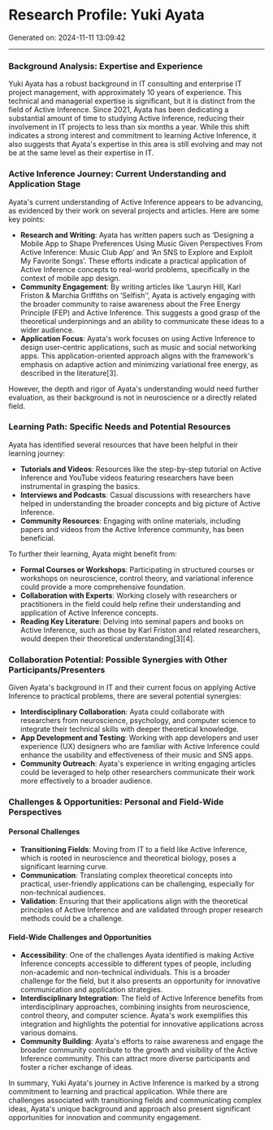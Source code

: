 # Research Profile: Yuki Ayata

Generated on: 2024-11-11 13:09:42

---

### Background Analysis: Expertise and Experience

Yuki Ayata has a robust background in IT consulting and enterprise IT project management, with approximately 10 years of experience. This technical and managerial expertise is significant, but it is distinct from the field of Active Inference. Since 2021, Ayata has been dedicating a substantial amount of time to studying Active Inference, reducing their involvement in IT projects to less than six months a year. While this shift indicates a strong interest and commitment to learning Active Inference, it also suggests that Ayata's expertise in this area is still evolving and may not be at the same level as their expertise in IT.

### Active Inference Journey: Current Understanding and Application Stage

Ayata's current understanding of Active Inference appears to be advancing, as evidenced by their work on several projects and articles. Here are some key points:

- **Research and Writing**: Ayata has written papers such as ‘Designing a Mobile App to Shape Preferences Using Music Given Perspectives From Active Inference: Music Club App’ and ‘An SNS to Explore and Exploit My Favorite Songs’. These efforts indicate a practical application of Active Inference concepts to real-world problems, specifically in the context of mobile app design.
- **Community Engagement**: By writing articles like ‘Lauryn Hill, Karl Friston & Marchia Griffiths on ‘Selfish’’, Ayata is actively engaging with the broader community to raise awareness about the Free Energy Principle (FEP) and Active Inference. This suggests a good grasp of the theoretical underpinnings and an ability to communicate these ideas to a wider audience.
- **Application Focus**: Ayata's work focuses on using Active Inference to design user-centric applications, such as music and social networking apps. This application-oriented approach aligns with the framework's emphasis on adaptive action and minimizing variational free energy, as described in the literature[3].

However, the depth and rigor of Ayata's understanding would need further evaluation, as their background is not in neuroscience or a directly related field.

### Learning Path: Specific Needs and Potential Resources

Ayata has identified several resources that have been helpful in their learning journey:

- **Tutorials and Videos**: Resources like the step-by-step tutorial on Active Inference and YouTube videos featuring researchers have been instrumental in grasping the basics.
- **Interviews and Podcasts**: Casual discussions with researchers have helped in understanding the broader concepts and big picture of Active Inference.
- **Community Resources**: Engaging with online materials, including papers and videos from the Active Inference community, has been beneficial.

To further their learning, Ayata might benefit from:
- **Formal Courses or Workshops**: Participating in structured courses or workshops on neuroscience, control theory, and variational inference could provide a more comprehensive foundation.
- **Collaboration with Experts**: Working closely with researchers or practitioners in the field could help refine their understanding and application of Active Inference concepts.
- **Reading Key Literature**: Delving into seminal papers and books on Active Inference, such as those by Karl Friston and related researchers, would deepen their theoretical understanding[3][4].

### Collaboration Potential: Possible Synergies with Other Participants/Presenters

Given Ayata's background in IT and their current focus on applying Active Inference to practical problems, there are several potential synergies:

- **Interdisciplinary Collaboration**: Ayata could collaborate with researchers from neuroscience, psychology, and computer science to integrate their technical skills with deeper theoretical knowledge.
- **App Development and Testing**: Working with app developers and user experience (UX) designers who are familiar with Active Inference could enhance the usability and effectiveness of their music and SNS apps.
- **Community Outreach**: Ayata's experience in writing engaging articles could be leveraged to help other researchers communicate their work more effectively to a broader audience.

### Challenges & Opportunities: Personal and Field-Wide Perspectives

#### Personal Challenges
- **Transitioning Fields**: Moving from IT to a field like Active Inference, which is rooted in neuroscience and theoretical biology, poses a significant learning curve.
- **Communication**: Translating complex theoretical concepts into practical, user-friendly applications can be challenging, especially for non-technical audiences.
- **Validation**: Ensuring that their applications align with the theoretical principles of Active Inference and are validated through proper research methods could be a challenge.

#### Field-Wide Challenges and Opportunities
- **Accessibility**: One of the challenges Ayata identified is making Active Inference concepts accessible to different types of people, including non-academic and non-technical individuals. This is a broader challenge for the field, but it also presents an opportunity for innovative communication and application strategies.
- **Interdisciplinary Integration**: The field of Active Inference benefits from interdisciplinary approaches, combining insights from neuroscience, control theory, and computer science. Ayata's work exemplifies this integration and highlights the potential for innovative applications across various domains.
- **Community Building**: Ayata's efforts to raise awareness and engage the broader community contribute to the growth and visibility of the Active Inference community. This can attract more diverse participants and foster a richer exchange of ideas.

In summary, Yuki Ayata's journey in Active Inference is marked by a strong commitment to learning and practical application. While there are challenges associated with transitioning fields and communicating complex ideas, Ayata's unique background and approach also present significant opportunities for innovation and community engagement.